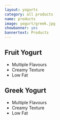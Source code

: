 ```yaml
---
layout: yogurts
category: all products
name: products
image: yogurt/greek.jpg
showbanner: yes
bannertext: Products
---
```



## Fruit Yogurt

- Multiple Flavours
- Creamy Texture
- Low Fat


## Greek Yogurt

- Multiple Flavours
- Creamy Texture
- Low Fat


